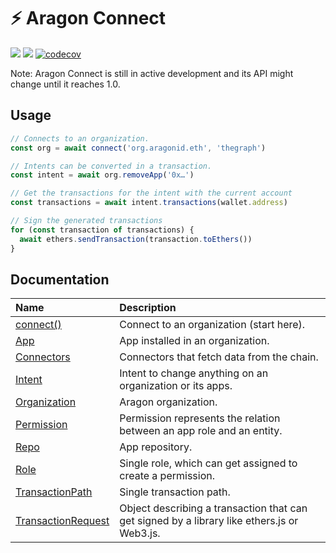 # ⚡ Aragon Connect

[![](https://img.shields.io/npm/v/@aragon/connect)](https://www.npmjs.com/package/@aragon/connect) [![](https://img.shields.io/bundlephobia/minzip/@aragon/connect)](https://bundlephobia.com/result?p=@aragon/connect) [![codecov](https://codecov.io/gh/aragon/connect/branch/master/graph/badge.svg)](https://codecov.io/gh/aragon/connect)

Note: Aragon Connect is still in active development and its API might change until it reaches 1.0.

## Usage

```javascript
// Connects to an organization.
const org = await connect('org.aragonid.eth', 'thegraph')

// Intents can be converted in a transaction.
const intent = await org.removeApp('0x…')

// Get the transactions for the intent with the current account
const transactions = await intent.transactions(wallet.address)

// Sign the generated transactions
for (const transaction of transactions) {
  await ethers.sendTransaction(transaction.toEthers())
}
```

## Documentation

| Name | Description |
| :--- | :--- |
| [connect\(\)](docs/connect.md) | Connect to an organization \(start here\). |
| [App](docs/app.md) | App installed in an organization. |
| [Connectors](docs/connectors.md) | Connectors that fetch data from the chain. |
| [Intent](https://github.com/aragon/connect/tree/fb9a498a25e2adf9ab288bc4a3afcb237e648a8e/docs/intent.md) | Intent to change anything on an organization or its apps. |
| [Organization](docs/organization.md) | Aragon organization. |
| [Permission](docs/permission.md) | Permission represents the relation between an app role and an entity. |
| [Repo](docs/repo.md) | App repository. |
| [Role](docs/role.md) | Single role, which can get assigned to create a permission. |
| [TransactionPath](docs/transaction-path.md) | Single transaction path. |
| [TransactionRequest](docs/transaction-request.md) | Object describing a transaction that can get signed by a library like ethers.js or Web3.js. |

